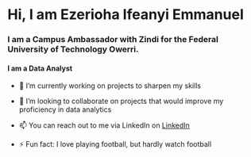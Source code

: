 # Hi, I am Ezerioha Ifeanyi Emmanuel 

### I am a Campus Ambassador with Zindi for the Federal University of Technology Owerri.

#### I am a Data Analyst 

- 🌱 I’m currently working on projects to sharpen my skills  

- 👯 I’m looking to collaborate on projects that would improve my proficiency in data analytics 

- 📫 You can reach out to me via LinkedIn on [LinkedIn](https://www.linkedin.com/in/ezeriohaifeanyiemmanuel)

- ⚡ Fun fact: I love playing football, but hardly watch football 

